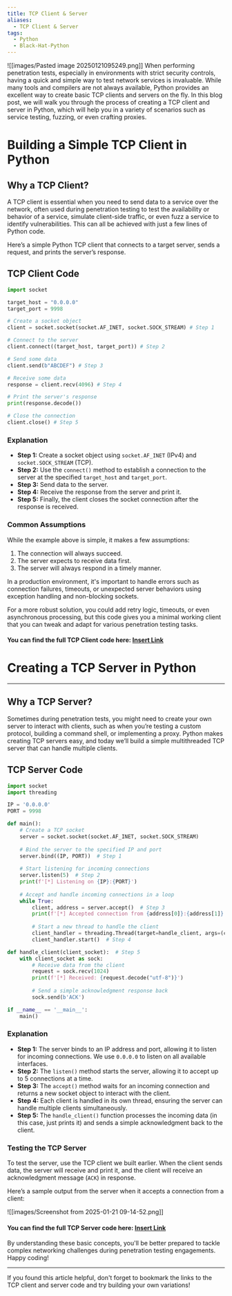 ```yaml
---
title: TCP Client & Server
aliases:
  - TCP Client & Server
tags:
  - Python
  - Black-Hat-Python
---
```

![[images/Pasted image 20250121095249.png]]
When performing penetration tests, especially in environments with strict security controls, having a quick and simple way to test network services is invaluable. While many tools and compilers are not always available, Python provides an excellent way to create basic TCP clients and servers on the fly. In this blog post, we will walk you through the process of creating a TCP client and server in Python, which will help you in a variety of scenarios such as service testing, fuzzing, or even crafting proxies.

# Building a Simple TCP Client in Python

## Why a TCP Client?

A TCP client is essential when you need to send data to a service over the network, often used during penetration testing to test the availability or behavior of a service, simulate client-side traffic, or even fuzz a service to identify vulnerabilities. This can all be achieved with just a few lines of Python code.

Here’s a simple Python TCP client that connects to a target server, sends a request, and prints the server’s response.

## TCP Client Code

```python
import socket

target_host = "0.0.0.0"
target_port = 9998

# Create a socket object
client = socket.socket(socket.AF_INET, socket.SOCK_STREAM) # Step 1

# Connect to the server
client.connect((target_host, target_port)) # Step 2

# Send some data
client.send(b"ABCDEF") # Step 3

# Receive some data
response = client.recv(4096) # Step 4

# Print the server's response
print(response.decode())

# Close the connection
client.close() # Step 5
```

### Explanation

- **Step 1:** Create a socket object using `socket.AF_INET` (IPv4) and `socket.SOCK_STREAM` (TCP).
- **Step 2:** Use the `connect()` method to establish a connection to the server at the specified `target_host` and `target_port`.
- **Step 3:** Send data to the server.
- **Step 4:** Receive the response from the server and print it.
- **Step 5:** Finally, the client closes the socket connection after the response is received.

### Common Assumptions

While the example above is simple, it makes a few assumptions:

1. The connection will always succeed.
2. The server expects to receive data first.
3. The server will always respond in a timely manner.

In a production environment, it's important to handle errors such as connection failures, timeouts, or unexpected server behaviors using exception handling and non-blocking sockets.

For a more robust solution, you could add retry logic, timeouts, or even asynchronous processing, but this code gives you a minimal working client that you can tweak and adapt for various penetration testing tasks.

#### You can find the full TCP Client code here: [Insert Link](https://github.com/jayeshkaithwas/Networking-Python/blob/main/tcp_client.py)


# Creating a TCP Server in Python
---
## Why a TCP Server?

Sometimes during penetration tests, you might need to create your own server to interact with clients, such as when you’re testing a custom protocol, building a command shell, or implementing a proxy. Python makes creating TCP servers easy, and today we’ll build a simple multithreaded TCP server that can handle multiple clients.

## TCP Server Code

```python
import socket
import threading

IP = '0.0.0.0'
PORT = 9998

def main():
    # Create a TCP socket
    server = socket.socket(socket.AF_INET, socket.SOCK_STREAM)
    
    # Bind the server to the specified IP and port
    server.bind((IP, PORT))  # Step 1
    
    # Start listening for incoming connections
    server.listen(5)  # Step 2
    print(f'[*] Listening on {IP}:{PORT}')
    
    # Accept and handle incoming connections in a loop
    while True:
        client, address = server.accept()  # Step 3
        print(f'[*] Accepted connection from {address[0]}:{address[1]}')
        
        # Start a new thread to handle the client
        client_handler = threading.Thread(target=handle_client, args=(client,))
        client_handler.start()  # Step 4

def handle_client(client_socket):  # Step 5
    with client_socket as sock:
        # Receive data from the client
        request = sock.recv(1024)
        print(f'[*] Received: {request.decode("utf-8")}')
        
        # Send a simple acknowledgment response back
        sock.send(b'ACK')

if __name__ == '__main__':
    main()
```

### Explanation

- **Step 1:** The server binds to an IP address and port, allowing it to listen for incoming connections. We use `0.0.0.0` to listen on all available interfaces.
- **Step 2:** The `listen()` method starts the server, allowing it to accept up to 5 connections at a time.
- **Step 3:** The `accept()` method waits for an incoming connection and returns a new socket object to interact with the client.
- **Step 4:** Each client is handled in its own thread, ensuring the server can handle multiple clients simultaneously.
- **Step 5:** The `handle_client()` function processes the incoming data (in this case, just prints it) and sends a simple acknowledgment back to the client.

### Testing the TCP Server

To test the server, use the TCP client we built earlier. When the client sends data, the server will receive and print it, and the client will receive an acknowledgment message (`ACK`) in response.

Here’s a sample output from the server when it accepts a connection from a client:

![[images/Screenshot from 2025-01-21 09-14-52.png]]
#### You can find the full TCP Server code here: [Insert Link](https://github.com/jayeshkaithwas/Networking-Python/blob/main/tcp_server.py)

By understanding these basic concepts, you'll be better prepared to tackle complex networking challenges during penetration testing engagements. Happy coding!

---

If you found this article helpful, don't forget to bookmark the links to the TCP client and server code and try building your own variations!